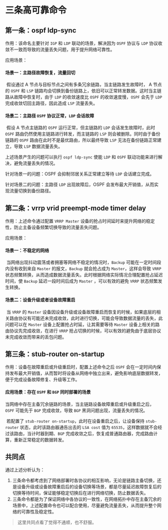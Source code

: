 # 三条高可靠命令

## 第一条：ospf ldp-sync

作用：该命名主要针对 `IGP` 和 `LDP` 联动的场景，解决因为 `OSPF` 协议与 `LDP` 协议收敛不一致而导致的流量丢失问题，用于提升网络可靠性。

应用场景：

#### 场景一：主路径故障恢复，流量回切

​	假设通过 A 节点与目标节点之间有多条冗余链路，当主链路发生故障时， A 节点的 `OSPF` 和 `LSP` 链路均会切换到备份链路上，依旧可以正常转发数据。这时当主链路从故障中恢复时，由于 `LDP` 的收敛速度比 `OSPF` 的收敛速度慢，`OSPF` 会先于 `LDP` 完成收敛切回主路径，因此造成 `LSP` 流量丢失。

#### 场景二：主路径 `OSPF` 协议正常，`LDP` 会话故障

​	假设 A 节点主链路的 `OSPF` 运行正常，但主链路的 `LDP` 会话发生故障时，此时 `OSPF` 路由仍然使用主链路进行转发，而主链路的 `LSP` 则会被删除。同时由于备份链路的 `OSPF` 路由在此时不是最优路由，所以最终导致 `LSP` 无法在备份链路正常建立，导致 `LSP` 数据流量丢失。

上述场景产生的问题可以执行 `ospf ldp-sync` 使能 `LDP` 和 `OSPF` 联动功能来进行解决，避免流量丢失的情况。

针对场景一的问题：OSPF 会抑制邻居关系正常建立等待 `LDP` 会话建立完成。

针对场景二的问题：主路径 `LDP` 出现故障后，OSPF 会发布最大开销值，从而实现流量切换到备份路径。



## 第二条：vrrp vrid preempt-mode timer delay

作用：上述命令通过配置 `VRRP Master` 设备的抢占时间延时来提升网络的稳定性，防止主备设备频繁切换导致的流量丢失问题。

应用场景：

#### 场景一：不稳定的网络

​	当网络出现抖动震荡或者拥塞等网络不稳定的情况时，`Backup` 可能在一定时间段内没有收到来自 `Master` 的报文，`Backup` 就会抢占成为 `Master`，这样会导致 `VRRP` 状态频繁转换，从而造成数据流量丢失。此时根据网络实际情况合理配置抢占延迟时间，使 `Backup` 延迟一段时间后成为 `Master` ，可以有效的避免 `VRRP` 状态频繁发生转换。

#### 场景二：设备升级或者设备故障重启

​	当 `VRRP` 的 `Master` 设备因设备升级或设备故障重启而恢复的时候，如果底层的相关路由协议有可能还未完成收敛，此时进行切换，可能会导致数据流量的丢失，此问题可以在 `Master` 设备上配置抢占时延，让其需要等待 `Master` 设备上相关的路由协议先完成收敛，在进行 `VRRP` 抢占切换的时候，可以有效的避免由于底层协议未完成收敛而带来的丢包问题。



## 第三条：stub-router on-startup

作用：设备在故障重启或升级重启时，配置上述命令之后 `OSPF` 会在一定时间内保持发布最大开销值，从而暂时将设备从网络中独立出来，避免影响底层数据转发，便于完成设备故障修复、升级等工作。

#### 应用场景：存在 `OSPF` 和 `BGP` 同时部署的场景

​	当网络中存在主备冗余链路的场景，当主链路设备故障重启或升级重启之后，`OSPF` 可能先于 `BGP` 完成收敛，导致 `BGP` 黑洞问题出现，流量丢失的情况。

​	若配置了 `stub-router on-startup`，此时在设备重启之后，让设备保持 `stub-router` 状态，此时该路由器通告出去的 `LSA cost` 值为 `65535`，这样数据就不会经过该路由，当计时器到期、`BGP` 完成收敛之后，恢复成普通路由器，完成路由计算，重新正常稳定的数据转发。 



## 共同点

通过上述分析认为：

1. 三条命令都考虑到了网络部署时各协议的相互影响，无论是链路主备切换，还是设备升级或设备故障重启后的设备切换等场景，都是尽量延迟故障恢复后的切换等待时间，保证能够稳定切换后在进行网络切换，防止数据丢失。
2. 三条命令都是为了保证网络中各协议的一致性，在网络拓扑中存在主备冗余的场景中，上述配置命令也可以配合使用，尽量避免流量丢失，从而提升整个网络的可靠性及稳定性。

> 这里共同点看了觉得不通顺，也不舒服。

